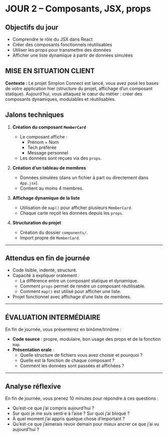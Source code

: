 # JOUR 2 – Composants, JSX, props

## Objectifs du jour

- Comprendre le rôle du JSX dans React
- Créer des composants fonctionnels réutilisables
- Utiliser les props pour transmettre des données
- Afficher une liste dynamique à partir de données simulées

## MISE EN SITUATION CLIENT

**Contexte :** Le projet Simplon Connect est lancé, vous avez posé les bases de votre application hier (structure du projet, affichage d’un composant statique). Aujourd’hui, vous attaquez le cœur du métier : créer des composants dynamiques, modulables et réutilisables.

## Jalons techniques

1. **Création du composant `MemberCard`**
   - Le composant affiche :
     - Prénom + Nom
     - Tech préférée
     - Message personnel
   - Les données sont reçues via des `props`.

2. **Création d’un tableau de membres**
   - Données simulées (dans un fichier à part ou directement dans `App.jsx`).
   - Contient au moins 4 membres.

3. **Affichage dynamique de la liste**
   - Utilisation de `map()` pour afficher plusieurs `MemberCard`.
   - Chaque carte reçoit les données depuis les `props`.

4. **Structuration du projet**
   - Création du dossier `components/`.
   - Import propre de `MemberCard`.

---

## Attendus en fin de journée

- Code lisible, indenté, structuré.
- Capacité à expliquer oralement :
  - La différence entre un composant statique et dynamique.
  - Comment `props` permet de rendre un composant réutilisable.
  - Comment `map()` est utilisé pour afficher une liste.
- Projet fonctionnel avec affichage d’une liste de membres.

---

## ÉVALUATION INTERMÉDIAIRE

En fin de journée, vous présenterez en binôme/trinôme :
- **Code source** : propre, modulaire, bon usage des props et de la fonction `map`.
- **Présentation orale** :
  - Quelle structure de fichiers vous avez choisie et pourquoi ?
  - Quelle est la fonction de chaque composant ?
  - Comment les données sont passées et affichées ?

---

## Analyse réflexive

En fin de journée, vous prenez 10 minutes pour répondre à ces questions :
- Qu’est-ce que j’ai compris aujourd’hui ?
- Sur quoi je me suis senti·e à l’aise ? Sur quoi j’ai bloqué ?
- À quel moment j’ai appris quelque chose d’important ?
- Qu’est-ce que j’aimerais revoir demain pour mieux ancrer ce que j’ai vu aujourd’hui ?
